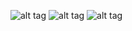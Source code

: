 ![alt tag](http://imgur.com/U9CjvmJ)
![alt tag](http://imgur.com/QCGjDNj)
![alt tag](http://imgur.com/UtrK9zd)
